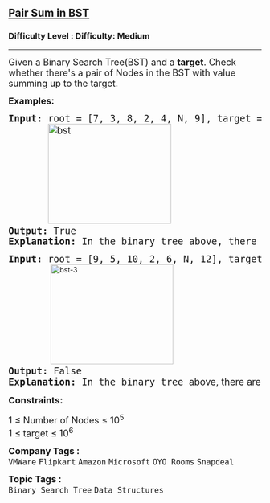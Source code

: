 <h2><a href="https://www.geeksforgeeks.org/problems/find-a-pair-with-given-target-in-bst/1">Pair Sum in BST</a></h2><h3>Difficulty Level : Difficulty: Medium</h3><hr><div class="problems_problem_content__Xm_eO"><p><span style="font-size: 18px;">Given a Binary Search Tree(BST) and a <strong>target</strong>. Check whether there's a pair of Nodes in the BST with value summing up to the target.&nbsp;</span></p>
<p><span style="font-size: 18px;"><strong>Examples:</strong></span></p>
<pre dir="ltr"><span style="font-size: 14pt;"><strong>Input:</strong> root = [7, 3, 8, 2, 4, N, 9], target = 12</span><br><span style="font-size: 14pt;">  &nbsp; &nbsp;  <img style="font-family: -apple-system, BlinkMacSystemFont, 'Segoe UI', Roboto, Oxygen, Ubuntu, Cantarell, 'Open Sans', 'Helvetica Neue', sans-serif;" src="https://media.geeksforgeeks.org/wp-content/uploads/20240821183540/bst.webp" srcset="https://media.geeksforgeeks.org/wp-content/uploads/20240821183540/bst.webp 245w,https://media.geeksforgeeks.org/wp-content/uploads/20240821183540/bst-100.webp 100w,https://media.geeksforgeeks.org/wp-content/uploads/20240821183540/bst-200.webp 200w" alt="bst" width="245" height="199" loading="auto"></span><br><span style="font-size: 14pt;"><strong>Output: </strong>True</span><br><span style="font-size: 14pt;"><strong>Explanation:</strong> In the binary tree above, there are two nodes (8 and 4) that add up to 12.</span></pre>
<pre dir="ltr"><strong style="font-size: 18.6667px;">Input: </strong><span style="font-size: 18.6667px;">root = [9, 5, 10, 2, 6, N, 12],</span><strong style="font-size: 18.6667px;"> </strong><span style="font-size: 18.6667px;">target = 23</span><br>          <img style="font-family: -apple-system, BlinkMacSystemFont, 'Segoe UI', Roboto, Oxygen, Ubuntu, Cantarell, 'Open Sans', 'Helvetica Neue', sans-serif;" src="https://media.geeksforgeeks.org/wp-content/uploads/20240821184007/bst-3.webp" srcset="https://media.geeksforgeeks.org/wp-content/uploads/20240821184007/bst-3.webp 244w,https://media.geeksforgeeks.org/wp-content/uploads/20240821184007/bst-3-100.webp 100w,https://media.geeksforgeeks.org/wp-content/uploads/20240821184007/bst-3-200.webp 200w" alt="bst-3" width="244" height="199" loading="lazy"><br><strong style="font-size: 18.6667px;">Output:&nbsp;</strong><span style="font-size: 18.6667px;">False</span><br><span style="font-size: 14pt;"><strong>Explanation:</strong> In the binary tree </span><span style="font-size: 14pt; font-family: -apple-system, BlinkMacSystemFont, 'Segoe UI', Roboto, Oxygen, Ubuntu, Cantarell, 'Open Sans', 'Helvetica Neue', sans-serif;">above, there are no such two nodes exists that add up to 23.</span></pre>
<p><span style="font-size: 18px;"><strong>Constraints:</strong></span></p>
<p><span style="font-size: 18px;">1 ≤ Number of Nodes ≤ 10<sup>5<br></sup></span><span style="font-size: 18px;">1 ≤ target ≤ 10<sup>6</sup></span></p></div><p><span style=font-size:18px><strong>Company Tags : </strong><br><code>VMWare</code>&nbsp;<code>Flipkart</code>&nbsp;<code>Amazon</code>&nbsp;<code>Microsoft</code>&nbsp;<code>OYO Rooms</code>&nbsp;<code>Snapdeal</code>&nbsp;<br><p><span style=font-size:18px><strong>Topic Tags : </strong><br><code>Binary Search Tree</code>&nbsp;<code>Data Structures</code>&nbsp;